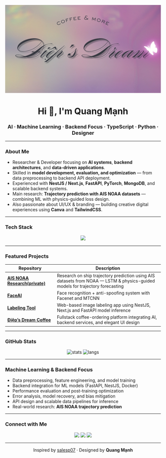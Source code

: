 <!-- Banner -->
<p align="center">
  <img src="https://raw.githubusercontent.com/QuangManhAI/QuangManhAI/refs/heads/main/Coffee_chi_yeu.png" alt="Banner" width="800"/>
</p>

<h1 align="center">Hi 👋, I'm Quang Mạnh</h1>
<h3 align="center">AI · Machine Learning · Backend Focus · TypeScript · Python · Designer</h3>

---

### About Me
- Researcher & Developer focusing on **AI systems**, **backend architectures**, and **data-driven applications**.  
- Skilled in **model development, evaluation, and optimization** — from data preprocessing to backend API deployment.  
- Experienced with **NestJS / Next.js**, **FastAPI**, **PyTorch**, **MongoDB**, and scalable backend systems.  
- Main research: **Trajectory prediction with AIS NOAA datasets** — combining ML with physics-guided loss design.  
- Also passionate about UI/UX & branding — building creative digital experiences using **Canva** and **TailwindCSS**.  

---

### Tech Stack
<p align="center">
  <img src="https://skillicons.dev/icons?i=python,typescript,pytorch,nestjs,nextjs,linux,mongodb,git,github,docker,fastapi,vscode,canva&perline=7" />
</p>

---

### Featured Projects
| Repository | Description |
|-------------|-------------|
| [**AIS NOAA Research(private)**](https://github.com/QuangManhAI/ais-noaa-research) | Research on ship trajectory prediction using AIS datasets from NOAA — LSTM & physics-guided models for trajectory forecasting |
| [**FaceAI**](https://github.com/QuangManhAI/reg_face) | Face recognition + anti-spoofing system with Facenet and MTCNN |
| [**Labeling Tool**](https://github.com/QuangManhAI/labeling) | Web-based image labeling app using NestJS, Next.js and FastAPI model inference |
| [**Điệp’s Dream Coffee**](https://github.com/QuangManhAI/coffee-platform) | Fullstack coffee-ordering platform integrating AI, backend services, and elegant UI design |

---

### GitHub Stats
<p align="center">
  <img src="https://github-readme-stats.vercel.app/api?username=QuangManhAI&show_icons=true&theme=tokyonight" alt="stats" height="160"/>
  <img src="https://github-readme-stats.vercel.app/api/top-langs/?username=QuangManhAI&layout=compact&theme=tokyonight" alt="langs" height="160"/>
</p>

---

### Machine Learning & Backend Focus
- Data preprocessing, feature engineering, and model training  
- Backend integration for ML models (FastAPI, NestJS, Docker)  
- Performance evaluation and post-training optimization  
- Error analysis, model recovery, and bias mitigation  
- API design and scalable data pipelines for inference  
- Real-world research: **AIS NOAA trajectory prediction**

---

### Connect with Me
<p align="center">
  <a href="mailto:py.quangmanh.ai@gmail.com"><img src="https://img.shields.io/badge/Gmail-D14836?style=for-the-badge&logo=gmail&logoColor=white" /></a>
  <a href="https://www.linkedin.com/in/manh-nhu-pham-quang/"><img src="https://img.shields.io/badge/LinkedIn-0077B5?style=for-the-badge&logo=linkedin&logoColor=white" /></a>
  <a href="https://github.com/QuangManhAI"><img src="https://img.shields.io/badge/GitHub-100000?style=for-the-badge&logo=github&logoColor=white" /></a>
</p>

---

<p align="center">Inspired by <a href="https://github.com/salesp07">salesp07</a> · Designed by <strong>Quang Mạnh</strong></p>
